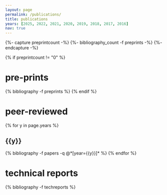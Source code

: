 ```yaml
---
layout: page
permalink: /publications/
title: publications
years: [2025, 2022, 2021, 2020, 2019, 2018, 2017, 2016]
nav: true
---
```


<div class="publications">

{%- capture preprintcount -%}
{%- bibliography_count -f preprints -%}
{%- endcapture -%}

{% if preprintcount != "0" %}
<h1>pre-prints</h1>
  {% bibliography -f preprints %}
{% endif %}

<h1>peer-reviewed</h1>

{% for y in page.years %}
  <h2 class="year">{{y}}</h2>
  {% bibliography -f papers -q @*[year={{y}}]* %}
{% endfor %}

<h1>technical reports</h1>
  {% bibliography -f techreports %}
</div>
